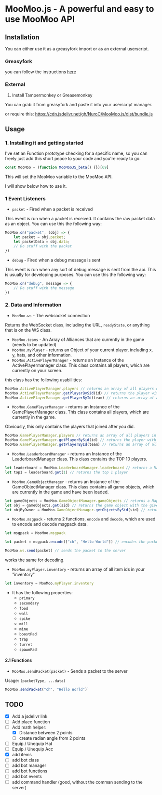 # MooMoo.js - A powerful and easy to use MooMoo API

## Installation

You can either use it as a greasyfork import or as an external userscript.

### Greasyfork
you can follow the instructions [here](https://greasyfork.org/en/scripts/456235-moomoo-js)

### External

1. Install Tampermonkey or Greasemonkey

You can grab it from greasyfork and paste it into your userscript manager.

or require this:
https://cdn.jsdelivr.net/gh/NuroC/MooMoo.js/dist/bundle.js

## Usage

### 1. Installing it and getting started

I've set an Function prototype checking for a specific name, so you can freely just add this short peace to your code and you're ready to go.

```js
const MooMoo = (function MooMooJS_beta() {})[69]
```

This will set the MooMoo variable to the MooMoo API.

I will show below how to use it.

### 1 Event Listeners

- `packet` - Fired when a packet is received

This event is run when a packet is received. It contains the raw packet data as an object. You can use this the following way:

```js
MooMoo.on("packet", (obj) => {
    let packet = obj.packet;
    let packetData = obj.data;
    // Do stuff with the packet
})
```

- `debug` - Fired when a debug message is sent

This event is run when any sort of debug message is sent from the api. This is usually for developing purposes. You can use this the following way:

```js
MooMoo.on("debug", message => {
    // Do stuff with the message
})
```

### 2. Data and Information

- `MooMoo.ws` - The websocket connection

Returns the WebSocket class, including the URL, `readyState`, or anything that is on the WS class.

- `MooMoo.teams` - An Array of Alliances that are currently in the game (needs to be updated)
- `MooMoo.myPlayer` - returns an Object of your current player, including x, y, hats, and other information.
- `MooMoo.ActivePlayerManager` - returns an Instance of the ActivePlayermanager class. This class contains all players, which are currently on your screen.

this class has the following usabillities:
```js
MooMoo.ActivePlayerManager.players // returns an array of all players on your screen
MooMoo.ActivePlayerManager.getPlayerBySid(id) // returns the player with the given sid
MooMoo.ActivePlayerManager.getPlayerById(team) // returns an array of all players with the given id
```

- `MooMoo.GamePlayerManager` - returns an Instance of the GamePlayerManager class. This class contains all players, which are currently in the game.

Obviously, this only contains the players that joined after you did.

```js
MooMoo.GamePlayerManager.players // returns an array of all players in the game
MooMoo.GamePlayerManager.getPlayerBySid(id) // returns the player with the given sid
MooMoo.GamePlayerManager.getPlayerById(team) // returns an array of all players with the given id
```

- `MooMoo.LeaderboardManager` - returns an Instance of the LeaderboardManager class. This class contains the TOP 10 players.

```js
let leaderboard = MooMoo.LeaderboardManager.leaderboard // returns a Map of the top 10 players
let top1 = leaderboard.get(1) // returns the top 1 player
```

- `MooMoo.GameObjectManager` - returns an Instance of the GameObjectManager class. This class contains all game objects, which are currently in the game and have been loaded.

```js
let gameObjects = MooMoo.GameObjectManager.gameObjects // returns a Map of all game objects
let obj = gameObjects.get(sid) // returns the game object with the given sid
let objByOwner = MooMoo.GameObjectManager.getObjectsBySid(sid) // returns an array of all game objects with the given player sid
```

- `MooMoo.msgpack` - returns 2 functions, `encode` and `decode`, which are used to encode and decode msgpack data.

```js
let msgpack = MooMoo.msgpack

let packet = msgpack.encode(["ch", "Hello World"]) // encodes the packet

MooMoo.ws.send(packet) // sends the packet to the server
```
works the same for decoding.

- `MooMoo.myPlayer.inventory` - returns an array of all item ids in your "inventory"

```js
let inventory = MooMoo.myPlayer.inventory
```

- It has the following properties:
    - `primary`
    - `secondary`
    - `food`
    - `wall`
    - `spike`
    - `mill`
    - `mine`
    - `boostPad`
    - `trap`
    - `turret`
    - `spawnPad`

#### 2.1 Functions

- `MooMoo.sendPacket(packet)` - Sends a packet to the server

Usage: `(packetType, ...data)`
```js
MooMoo.sendPacket("ch", "Hello World")`
```




## TODO

- [x] Add a jsdelivr link
- [ ] Add place function
- [ ] Add math helper:
    - [X] Distance between 2 points
    - [ ] create radian angle from 2 points
- [ ] Equip / Unequip Hat
- [ ] Equip / Unequip Acc
- [x] add items
- [ ] add bot class
- [ ] add bot manager
- [ ] add bot functions
- [ ] add bot events
- [ ] add command handler (good, without the comman sending to the server)
